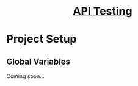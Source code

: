 <h1 style="text-align: center; text-decoration:underline; font-weight: bold;">API Testing</h1>

# Project Setup
## Global Variables <!-- {docsify-ignore} --> 

Coming soon...